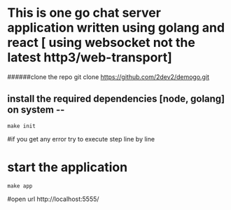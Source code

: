 # This is one go chat server application written using golang and react [ using websocket not the latest http3/web-transport]


######clone the repo
    git clone https://github.com/2dev2/demogo.git 

## install the required dependencies  [node, golang] on system -- 
    make init

#if you get any error try to execute step line by line


# start the application
    make app

#open url
    http://localhost:5555/



